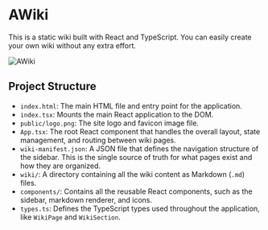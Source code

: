 # AWiki

This is a static wiki built with React and TypeScript. You can easily create your own wiki without any extra effort.

![AWiki](https://github.com/user-attachments/assets/927299a2-a8f2-4813-b59d-75a67e65b878)

## Project Structure

-   `index.html`: The main HTML file and entry point for the application.
-   `index.tsx`: Mounts the main React application to the DOM.
-   `public/logo.png`: The site logo and favicon image file.
-   `App.tsx`: The root React component that handles the overall layout, state management, and routing between wiki pages.
-   `wiki-manifest.json`: A JSON file that defines the navigation structure of the sidebar. This is the single source of truth for what pages exist and how they are organized.
-   `wiki/`: A directory containing all the wiki content as Markdown (`.md`) files.
-   `components/`: Contains all the reusable React components, such as the sidebar, markdown renderer, and icons.
-   `types.ts`: Defines the TypeScript types used throughout the application, like `WikiPage` and `WikiSection`.